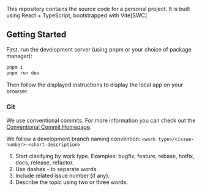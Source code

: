 This repository contains the source code for a personal project. It is built using React + TypeScript,
bootstrapped with Vite[SWC]

## Getting Started

First, run the development server (using pnpm or your choice of package manager):

```bash
pnpm i
pnpm run dev
```

Then follow the displayed instructions to display the local app on your browser.

### Git

We use conventional commits. For more information you can check out the [Conventional Commit Homepage](https://www.conventionalcommits.org/en/v1.0.0/).

We follow a development branch naming convention: `<work type>/<issue-number>-<short-description>`

1. Start clasifying by work type. Examples: bugfix, feature, rebase, hotfix, docs, release, refactor.
2. Use dashes - to separate words.
3. Include related issue number (if any).
4. Describe the topic using two or three words.
